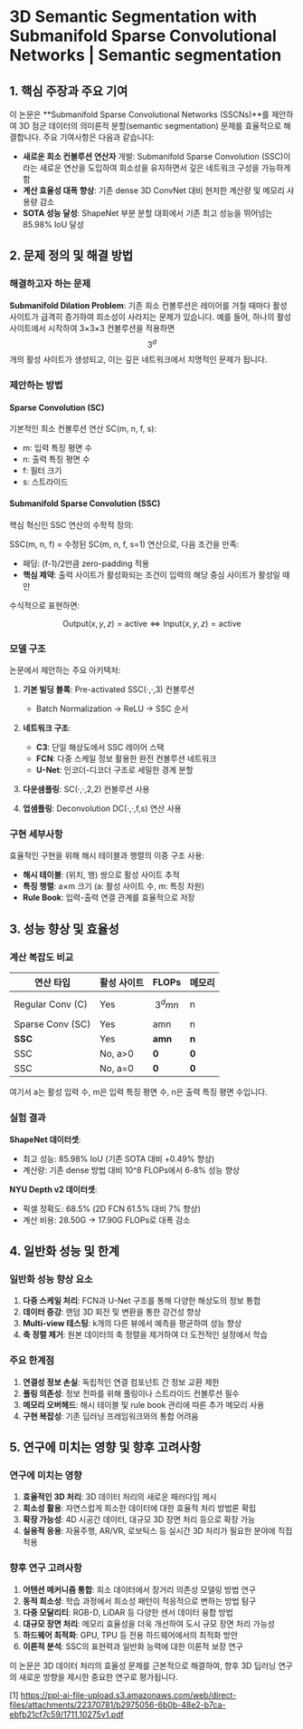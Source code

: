 # 3D Semantic Segmentation with Submanifold Sparse Convolutional Networks | Semantic segmentation

## 1. 핵심 주장과 주요 기여

이 논문은 **Submanifold Sparse Convolutional Networks (SSCNs)**를 제안하여 3D 점군 데이터의 의미론적 분할(semantic segmentation) 문제를 효율적으로 해결합니다. 주요 기여사항은 다음과 같습니다:

- **새로운 희소 컨볼루션 연산자** 개발: Submanifold Sparse Convolution (SSC)이라는 새로운 연산을 도입하여 희소성을 유지하면서 깊은 네트워크 구성을 가능하게 함
- **계산 효율성 대폭 향상**: 기존 dense 3D ConvNet 대비 현저한 계산량 및 메모리 사용량 감소
- **SOTA 성능 달성**: ShapeNet 부분 분할 대회에서 기존 최고 성능을 뛰어넘는 85.98% IoU 달성

## 2. 문제 정의 및 해결 방법

### 해결하고자 하는 문제

**Submanifold Dilation Problem**: 기존 희소 컨볼루션은 레이어를 거칠 때마다 활성 사이트가 급격히 증가하여 희소성이 사라지는 문제가 있습니다. 예를 들어, 하나의 활성 사이트에서 시작하여 3×3×3 컨볼루션을 적용하면 $$3^d$$개의 활성 사이트가 생성되고, 이는 깊은 네트워크에서 치명적인 문제가 됩니다.

### 제안하는 방법

#### Sparse Convolution (SC)
기본적인 희소 컨볼루션 연산 SC(m, n, f, s):
- m: 입력 특징 평면 수
- n: 출력 특징 평면 수  
- f: 필터 크기
- s: 스트라이드

#### Submanifold Sparse Convolution (SSC)
핵심 혁신인 SSC 연산의 수학적 정의:

SSC(m, n, f) = 수정된 SC(m, n, f, s=1) 연산으로, 다음 조건을 만족:
- 패딩: (f-1)/2만큼 zero-padding 적용
- **핵심 제약**: 출력 사이트가 활성화되는 조건이 입력의 해당 중심 사이트가 활성일 때만

수식적으로 표현하면:

$$
\text{Output}(x,y,z) = \text{active} \iff \text{Input}(x,y,z) = \text{active}
$$

### 모델 구조

논문에서 제안하는 주요 아키텍처:

1. **기본 빌딩 블록**: Pre-activated SSC(·,·,3) 컨볼루션
   - Batch Normalization → ReLU → SSC 순서
   
2. **네트워크 구조**:
   - **C3**: 단일 해상도에서 SSC 레이어 스택
   - **FCN**: 다중 스케일 정보 활용한 완전 컨볼루션 네트워크
   - **U-Net**: 인코더-디코더 구조로 세밀한 경계 분할

3. **다운샘플링**: SC(·,·,2,2) 컨볼루션 사용
4. **업샘플링**: Deconvolution DC(·,·,f,s) 연산 사용

### 구현 세부사항

효율적인 구현을 위해 해시 테이블과 행렬의 이중 구조 사용:
- **해시 테이블**: (위치, 행) 쌍으로 활성 사이트 추적
- **특징 행렬**: a×m 크기 (a: 활성 사이트 수, m: 특징 차원)
- **Rule Book**: 입력-출력 연결 관계를 효율적으로 저장

## 3. 성능 향상 및 효율성

### 계산 복잡도 비교

| 연산 타입 | 활성 사이트 | FLOPs | 메모리 |
|----------|------------|--------|--------|
| Regular Conv (C) | Yes | $$3^d mn$$ | n |
| Sparse Conv (SC) | Yes | amn | n |
| **SSC** | Yes | **amn** | **n** |
| SSC | No, a>0 | **0** | **0** |
| SSC | No, a=0 | **0** | **0** |

여기서 a는 활성 입력 수, m은 입력 특징 평면 수, n은 출력 특징 평면 수입니다.

### 실험 결과

**ShapeNet 데이터셋**:
- 최고 성능: 85.98% IoU (기존 SOTA 대비 +0.49% 향상)
- 계산량: 기존 dense 방법 대비 10^8 FLOPs에서 6-8% 성능 향상

**NYU Depth v2 데이터셋**:
- 픽셀 정확도: 68.5% (2D FCN 61.5% 대비 7% 향상)
- 계산 비용: 28.50G → 17.90G FLOPs로 대폭 감소

## 4. 일반화 성능 및 한계

### 일반화 성능 향상 요소

1. **다중 스케일 처리**: FCN과 U-Net 구조를 통해 다양한 해상도의 정보 통합
2. **데이터 증강**: 랜덤 3D 회전 및 변환을 통한 강건성 향상
3. **Multi-view 테스팅**: k개의 다른 뷰에서 예측을 평균하여 성능 향상
4. **축 정렬 제거**: 원본 데이터의 축 정렬을 제거하여 더 도전적인 설정에서 학습

### 주요 한계점

1. **연결성 정보 손실**: 독립적인 연결 컴포넌트 간 정보 교환 제한
2. **풀링 의존성**: 정보 전파를 위해 풀링이나 스트라이드 컨볼루션 필수
3. **메모리 오버헤드**: 해시 테이블 및 rule book 관리에 따른 추가 메모리 사용
4. **구현 복잡성**: 기존 딥러닝 프레임워크와의 통합 어려움

## 5. 연구에 미치는 영향 및 향후 고려사항

### 연구에 미치는 영향

1. **효율적인 3D 처리**: 3D 데이터 처리의 새로운 패러다임 제시
2. **희소성 활용**: 자연스럽게 희소한 데이터에 대한 효율적 처리 방법론 확립
3. **확장 가능성**: 4D 시공간 데이터, 대규모 3D 장면 처리 등으로 확장 가능
4. **실용적 응용**: 자율주행, AR/VR, 로보틱스 등 실시간 3D 처리가 필요한 분야에 직접 적용

### 향후 연구 고려사항

1. **어텐션 메커니즘 통합**: 희소 데이터에서 장거리 의존성 모델링 방법 연구
2. **동적 희소성**: 학습 과정에서 희소성 패턴이 적응적으로 변하는 방법 탐구
3. **다중 모달리티**: RGB-D, LiDAR 등 다양한 센서 데이터 융합 방법
4. **대규모 장면 처리**: 메모리 효율성을 더욱 개선하여 도시 규모 장면 처리 가능성
5. **하드웨어 최적화**: GPU, TPU 등 전용 하드웨어에서의 최적화 방안
6. **이론적 분석**: SSC의 표현력과 일반화 능력에 대한 이론적 보장 연구

이 논문은 3D 데이터 처리의 효율성 문제를 근본적으로 해결하여, 향후 3D 딥러닝 연구의 새로운 방향을 제시한 중요한 연구로 평가됩니다.

[1] https://ppl-ai-file-upload.s3.amazonaws.com/web/direct-files/attachments/22370781/b2975056-6b0b-48e2-b7ca-ebfb21cf7c59/1711.10275v1.pdf
